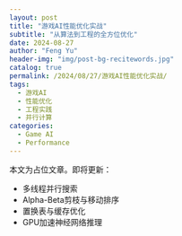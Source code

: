 ```yaml
---
layout: post
title: "游戏AI性能优化实战"
subtitle: "从算法到工程的全方位优化"
date: 2024-08-27
author: "Feng Yu"
header-img: "img/post-bg-recitewords.jpg"
catalog: true
permalink: /2024/08/27/游戏AI性能优化实战/
tags:
  - 游戏AI
  - 性能优化
  - 工程实践
  - 并行计算
categories:
  - Game AI
  - Performance
---
```


本文为占位文章。即将更新：
- 多线程并行搜索
- Alpha-Beta剪枝与移动排序
- 置换表与缓存优化
- GPU加速神经网络推理
